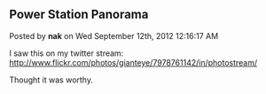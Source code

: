 ## Power Station Panorama
Posted by **nak** on Wed September 12th, 2012 12:16:17 AM

I saw this on my twitter stream:
<http://www.flickr.com/photos/gianteye/7978761142/in/photostream/>

Thought it was worthy.
